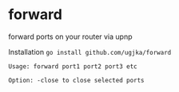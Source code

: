 # forward
forward ports on your router via upnp

Installation
```go install github.com/ugjka/forward```


```Usage: forward port1 port2 port3 etc```

```Option: -close to close selected ports```
